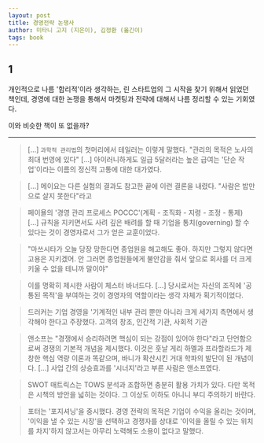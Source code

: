 ```yaml
---
layout: post
title: 경영전략 논쟁사
author: 미타니 고지 (지은이), 김정환 (옮긴이)
tags: book
---
```


## 1

개인적으로 나름 '합리적'이라 생각하는, 린 스타트업의 그 시작을 찾기 위해서 읽었던 책인데, 경영에 대한 논쟁을 통해서 마켓팅과 전략에 대해서 나름 정리할 수 있는 기회였다.

이와 비슷한 책이 또 없을까?

-----

> [...] `과학적 관리법`의 첫머리에서 테일러는 이렇게 말했다. "관리의 목적은 노사의 최대 번영에 있다" [...] 아이러니하게도 일급 5달러라는 높은 급여는 '단순 작업'이라는 이름의 정신적 고통에 대한 대가였다.

> [...] 메이요는 다른 실험의 결과도 참고한 끝에 이런 결론을 내렸다. "사람은 밥만으로 살지 못한다"라고

> 페이욜의 '경영 관리 프로세스 POCCC'(계획 - 조직화 - 지령 - 조정 - 통제) [...] 규칙을 지키면서도 사려 깊은 배려를 할 때 기업을 통치(governing) 할 수 있다는 것이 경영자로서 그가 얻은 교훈이었다.

> "마쓰시타가 오늘 당장 망한다면 종업원을 해고해도 좋아. 하지만 그렇지 않다면 고용은 지키겠어. 안 그러면 종업원들에게 불안감을 줘서 앞으로 회사를 더 크게 키울 수 없을 테니까 말이야"

> 이를 명확히 제시한 사람이 체스터 바너드다. [...] 당시로서는 자신의 조직에 '공통된 목적'을 부여하는 것이 경영자의 역할이라는 생각 자체가 획기적이었다.

> 드러커는 기업 경영을 '기계적인 내부 관리 뿐만 아니라 크게 세가지 측면에서 생각해야 한다고 주장했다. 고객의 창조, 인간적 기관, 사회적 기관

> 앤소프는 "경쟁에서 승리하려면 핵심이 되는 강점이 있어야 한다"라고 단언함으로써 경쟁의 기본적 개념을 제시했다. 이것은 훗날 게리 하멜과 프라할라드가 제창한 핵심 역량 이론과 똑같으며, 바니가 확산시킨 거대 학파의 발단이 된 개념이다. [...] 사업 간의 상승효과를 '시너지'라고 부른 사람은 앤소프였다.

> SWOT 매트릭스는 TOWS 분석과 조합하면 충분히 활용 가치가 있다. 다만 목적은 시책의 방안을 넓히는 것이다. 그 이상도 이하도 아니니 부디 주의하기 바란다.

> 포터는 '포지셔닝'을 중시했다. 경영 전략의 목적은 기업이 수익을 올리는 것이며, '이익을 낼 수 있는 시장'을 선택하고 경쟁자를 상대로 '이익을 올릴 수 있는 위치를 차지'하지 않고서는 아무리 노력해도 소용이 없다고 말했다.





